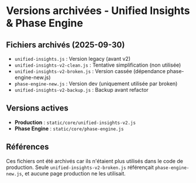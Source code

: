 # Versions archivées - Unified Insights & Phase Engine

## Fichiers archivés (2025-09-30)

- `unified-insights.js` : Version legacy (avant v2)
- `unified-insights-v2-clean.js` : Tentative simplification (non utilisée)
- `unified-insights-v2-broken.js` : Version cassée (dépendance phase-engine-new.js)
- `phase-engine-new.js` : Version dev (uniquement utilisée par broken)
- `unified-insights-v2-backup.js` : Backup avant refactor

## Versions actives

- **Production** : `static/core/unified-insights-v2.js`
- **Phase Engine** : `static/core/phase-engine.js`

## Références

Ces fichiers ont été archivés car ils n'étaient plus utilisés dans le code de production.
Seule `unified-insights-v2-broken.js` référençait `phase-engine-new.js`, et aucune page
production ne les utilisait.
